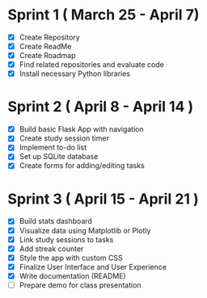 # Sprint 1 ( March 25 - April 7)
- [x] Create Repository
- [x] Create ReadMe
- [x] Create Roadmap
- [x] Find related repositories and evaluate code
- [x] Install necessary Python libraries
      
# Sprint 2 ( April 8 - April 14 )
- [x] Build basic Flask App with navigation
- [x] Create study session timer
- [x] Implement to-do list
- [x] Set up SQLite database
- [x] Create forms for adding/editing tasks

# Sprint 3 ( April 15 - April 21 )
- [x] Build stats dashboard
- [x] Visualize data using Matplotlib or Plotly
- [x] Link study sessions to tasks
- [x] Add streak counter
- [x] Style the app with custom CSS
- [x] Finalize User Interface and User Experience
- [x] Write documentation (README)
- [ ] Prepare demo for class presentation
